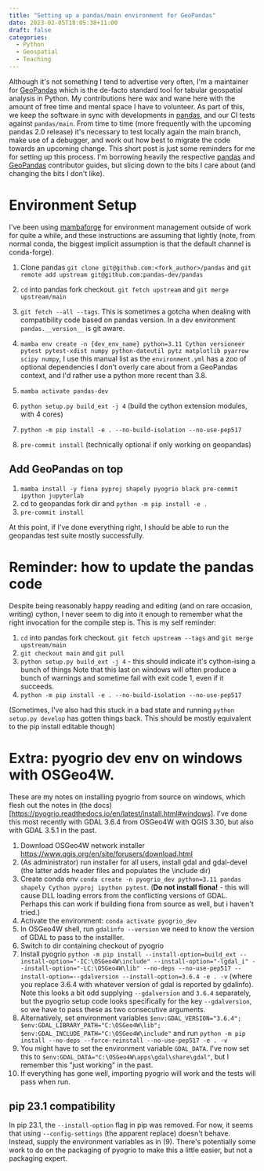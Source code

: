 ```yaml
---
title: "Setting up a pandas/main environment for GeoPandas"
date: 2023-02-05T18:05:38+11:00
draft: false
categories:
  - Python
  - Geospatial
  - Teaching
---
```


Although it's not something I tend to advertise very often, I'm a maintainer for [GeoPandas](https://github.com/geopandas/geopandas)
which is the de-facto standard tool for tabular geospatial analysis in Python. My contributions here wax and wane here
with the amount of free time and mental space I have to volunteer. As part of this, we keep the software in sync
with developments in [pandas](https://github.com/pandas-dev/pandas), and our CI tests against `pandas/main`. From
time to time (more frequently with the upcoming pandas 2.0 release) it's necessary to test locally again the main branch,
make use of a debugger, and work out how best to migrate the code towards an upcoming change. This short post is 
just some reminders for me for setting up this process. I'm borrowing heavily the respective [pandas](https://pandas.pydata.org/docs/development/contributing_environment.html) and [GeoPandas](https://geopandas.org/en/latest/community/contributing.html#creating-a-development-environment) contributor guides,
but slicing down to the bits I care about (and changing the bits I don't like).

# Environment Setup

I've been using [mambaforge](https://github.com/conda-forge/miniforge#mambaforge) for environment management
outside of work for quite a while, and these instructions are assuming that lightly (note, from normal conda, the 
biggest implicit assumption is that the default channel is conda-forge). 
1. Clone pandas `git clone git@github.com:<fork_author>/pandas` and `git remote add upstream git@github.com:pandas-dev/pandas`
1. `cd` into pandas fork checkout. `git fetch upstream` and `git merge upstream/main`
2. `git fetch --all --tags`. This is sometimes a gotcha when dealing with compatibility code based on pandas version. In a dev environment `pandas.__version__` is git aware.

3. `mamba env create -n {dev_env_name} python=3.11 Cython versioneer pytest pytest-xdist numpy python-dateutil pytz matplotlib pyarrow scipy numpy`, I use this manual list as the `environment.yml` has a zoo of optional dependencies I don't overly care about from a GeoPandas context, and I'd rather use a python more recent than 3.8. 
4. `mamba activate pandas-dev`
5. `python setup.py build_ext -j 4` (build the cython extension modules, with 4 cores)
6. `python -m pip install -e . --no-build-isolation --no-use-pep517`
7. `pre-commit install` (technically optional if only working on geopandas)

## Add GeoPandas on top
1. `mamba install -y fiona pyproj shapely pyogrio black pre-commit ipython jupyterlab`
2. cd to geopandas fork dir and `python -m pip install -e .`
3. `pre-commit install`

At this point, if I've done everything right, I should be able to run the geopandas test suite mostly successfully.

# Reminder: how to update the pandas code
Despite being reasonably happy reading and editing (and on rare occasion, writing) cython, I never seem to dig into it 
enough to remember what the right invocation for the compile step is. This is my self reminder:
1. `cd` into pandas fork checkout. `git fetch upstream --tags` and `git merge upstream/main`
2. `git checkout main` and `git pull`
3. `python setup.py build_ext -j 4` - this should indicate it's cython-ising a bunch of things
Note that this last on windows will often produce a bunch of warnings and sometime fail with exit code 1, even if it succeeds.
5. `python -m pip install -e . --no-build-isolation --no-use-pep517`



(Sometimes, I've also had this stuck in a bad state and running `python setup.py develop` has gotten things back. This should be mostly equivalent to the pip install editable though)


# Extra: pyogrio dev env on windows with OSGeo4W.
These are my notes on installing pyogrio from source on windows, which flesh out the notes in (the docs)[https://pyogrio.readthedocs.io/en/latest/install.html#windows].
I've done this most recently with GDAL 3.6.4 from OSGeo4W with QGIS 3.30, but also with GDAL 3.5.1 in the past.


1. Download OSGeo4W network installer https://www.qgis.org/en/site/forusers/download.html
2. (As administrator) run installer for all users, install gdal and gdal-devel (the latter adds header files and populates the \include dir)
3. Create conda env `conda create -n pyogrio_dev python=3.11 pandas shapely Cython pyproj ipython pytest`. (**Do not install fiona!** - this will cause DLL loading errors from the conflicting versions of GDAL. Perhaps this can work if building fiona from source as well, but i haven't tried.)
5. Activate the environment: `conda activate pyogrio_dev`
6. In OSGeo4W shell, run `gdalinfo --version` we need to know the version of GDAL to pass to the installler.
7. Switch to dir containing checkout of pyogrio
8. Install pyogrio `python -m pip install --install-option=build_ext --install-option="-IC:\OSGeo4W\include" --install-option="-lgdal_i" --install-option="-LC:\OSGeo4W\lib" --no-deps --no-use-pep517 --install-option=--gdalversion --install-option=3.6.4 -e . -v` (where you replace 3.6.4 with whatever version of gdal is reported by gdalinfo). Note this looks a bit odd supplying `--gdalversion` and `3.6.4` separately, but the pyogrio setup code looks specifically for the key `--gdalversion`, so we have to pass these as two consecutive arguments.
9. Alternatively, set environment variables `$env:GDAL_VERSION="3.6.4"; $env:GDAL_LIBRARY_PATH="C:\OSGeo4W\lib"; $env:GDAL_INCLUDE_PATH="C:\OSGeo4W\include"` and run `python -m pip install --no-deps --force-reinstall --no-use-pep517 -e . -v`
10. You might have to set the environment variable `GDAL_DATA`. I've now set this to `$env:GDAL_DATA="C:\OSGeo4W\apps\gdal\share\gdal"`, but I remember this "just working" in the past.
11. If everything has gone well, importing pyogrio will work and the tests will pass when run.

## pip 23.1 compatibility
In pip 23.1, the `--install-option` flag in pip was removed. For now, it seems that using `--config-settings` (the apparent replace) doesn't behave. 
Instead, supply the environment variables as in (9). There's potentially some work to do on the packaging of pyogrio to make this a little easier, but not a packaging expert.








